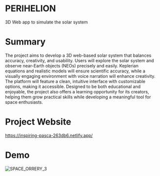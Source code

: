 # PERIHELION
3D Web app to simulate the solar system

# Summary
The project aims to develop a 3D web-based solar system that balances accuracy, creativity, and usability. Users will explore the solar system and observe near-Earth objects (NEOs) precisely and easily. Keplerian equations and realistic models will ensure scientific accuracy, while a visually engaging environment with voice narration will enhance creativity. The platform will feature a clean, intuitive interface with customizable options, making it accessible. Designed to be both educational and enjoyable, the project also offers a learning opportunity for its creators, helping them grow practical skills while developing a meaningful tool for space enthusiasts.

# Project Website
https://inspiring-pasca-263db6.netlify.app/

# Demo
![SPACE_ORRERY_3](https://github.com/user-attachments/assets/c32df591-aa50-4dae-8fc2-3d8f15c0fb99)
